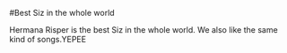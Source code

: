 #Best Siz in the whole world







Hermana Risper is the best Siz in the whole world. We also like the same kind of songs.YEPEE